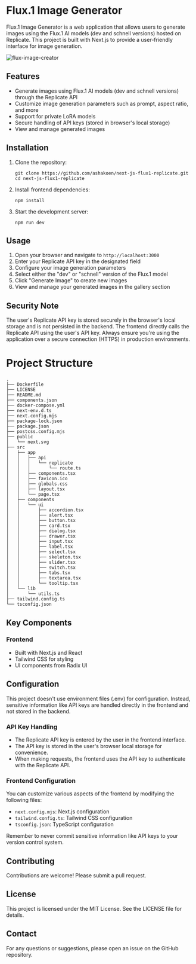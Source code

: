 # Flux.1 Image Generator

Flux.1 Image Generator is a web application that allows users to generate images using the Flux.1 AI models (dev and schnell versions) hosted on Replicate. This project is built with Next.js to provide a user-friendly interface for image generation.

![flux-image-creator](https://github.com/user-attachments/assets/3b534738-09cc-4d61-a56d-b118762b5719)

## Features

- Generate images using Flux.1 AI models (dev and schnell versions) through the Replicate API
- Customize image generation parameters such as prompt, aspect ratio, and more
- Support for private LoRA models
- Secure handling of API keys (stored in browser's local storage)
- View and manage generated images

## Installation

1. Clone the repository:
   ```
   git clone https://github.com/ashakoen/next-js-flux1-replicate.git
   cd next-js-flux1-replicate
   ```

2. Install frontend dependencies:
   ```
   npm install
   ```

3. Start the development server:
   ```
   npm run dev
   ```

## Usage

1. Open your browser and navigate to ``` http://localhost:3000 ```
2. Enter your Replicate API key in the designated field
3. Configure your image generation parameters
4. Select either the "dev" or "schnell" version of the Flux.1 model
5. Click "Generate Image" to create new images
6. View and manage your generated images in the gallery section

## Security Note

The user's Replicate API key is stored securely in the browser's local storage and is not persisted in the backend. The frontend directly calls the Replicate API using the user's API key. Always ensure you're using the application over a secure connection (HTTPS) in production environments.

# Project Structure

```
.
├── Dockerfile
├── LICENSE
├── README.md
├── components.json
├── docker-compose.yml
├── next-env.d.ts
├── next.config.mjs
├── package-lock.json
├── package.json
├── postcss.config.mjs
├── public
│   └── next.svg
├── src
│   ├── app
│   │   ├── api
│   │   │   └── replicate
│   │   │       └── route.ts
│   │   ├── components.tsx
│   │   ├── favicon.ico
│   │   ├── globals.css
│   │   ├── layout.tsx
│   │   └── page.tsx
│   ├── components
│   │   └── ui
│   │       ├── accordion.tsx
│   │       ├── alert.tsx
│   │       ├── button.tsx
│   │       ├── card.tsx
│   │       ├── dialog.tsx
│   │       ├── drawer.tsx
│   │       ├── input.tsx
│   │       ├── label.tsx
│   │       ├── select.tsx
│   │       ├── skeleton.tsx
│   │       ├── slider.tsx
│   │       ├── switch.tsx
│   │       ├── tabs.tsx
│   │       ├── textarea.tsx
│   │       └── tooltip.tsx
│   └── lib
│       └── utils.ts
├── tailwind.config.ts
└── tsconfig.json
```

## Key Components

### Frontend

- Built with Next.js and React
- Tailwind CSS for styling
- UI components from Radix UI

## Configuration

This project doesn't use environment files (.env) for configuration. Instead, sensitive information like API keys are handled directly in the frontend and not stored in the backend.

### API Key Handling

- The Replicate API key is entered by the user in the frontend interface.
- The API key is stored in the user's browser local storage for convenience.
- When making requests, the frontend uses the API key to authenticate with the Replicate API.

### Frontend Configuration

You can customize various aspects of the frontend by modifying the following files:

- `next.config.mjs`: Next.js configuration
- `tailwind.config.ts`: Tailwind CSS configuration
- `tsconfig.json`: TypeScript configuration

Remember to never commit sensitive information like API keys to your version control system.

## Contributing

Contributions are welcome! Please submit a pull request.

## License

This project is licensed under the MIT License. See the LICENSE file for details.

## Contact

For any questions or suggestions, please open an issue on the GitHub repository.